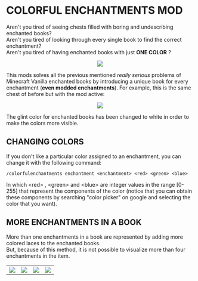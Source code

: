 
# COLORFUL ENCHANTMENTS MOD

Aren't you tired of seeing chests filled with boring and undescribing enchanted books?  
Aren't you tired of looking through every single book to find the correct enchantment?  
Aren't you tired of having enchanted books with just <b>ONE COLOR</b> ?  

<p align="center">
	<img src=https://i.imgur.com/NAGKm5H.png>
</p>

This mods solves all the previous mentioned <i>really serious</i> problems of Minecraft Vanilla enchanted books by introducing a unique book for every enchantment (<b>even modded enchantments</b>).  For example, this is the same chest of before but with the mod active:  

<p align="center">
	<img src=https://i.imgur.com/w9iu5AT.png>
</p>

The glint color for enchanted books has been changed to white in order to make the colors more visible.  

## CHANGING COLORS
If you don't like a particular color assigned to an enchantment, you can change it with the following command:  
```
/colorfulenchantments enchantment <enchantment> <red> <green> <blue>
```
In which &lt;red&gt; , &lt;green&gt; and &lt;blue&gt; are integer values in the range [0-255] that represent the components of the color (notice that you can obtain these components by searching "color picker" on google and selecting the color that you want).

## MORE ENCHANTMENTS IN A BOOK
More than one enchantments in a book are represented by adding more colored laces to the enchanted books.  
But, because of this method, it is not possible to visualize more than four enchantments in the item.  

<center>
	<table width=100%>
		<tr>
			<th><img src=https://i.imgur.com/wj5yXAy.png></th>
			<th><img src=https://i.imgur.com/Hs98z5a.png></th>
			<th><img src=https://i.imgur.com/xlC4myT.png></th>
			<th><img src=https://i.imgur.com/a7kpbiJ.png></th>
		</tr>
	</table>
</center>

